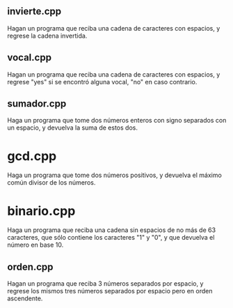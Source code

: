 ## invierte.cpp

Hagan un programa que reciba una cadena de caracteres con espacios, y regrese la cadena invertida.

## vocal.cpp

Hagan un programa que reciba una cadena de caracteres con espacios, y regrese "yes" si se encontró alguna vocal, "no" en caso contrario.

## sumador.cpp

Haga un programa que tome dos números enteros con signo separados con un espacio, y devuelva la suma de estos dos.

# gcd.cpp

Haga un programa que tome dos números positivos, y devuelva el máximo común divisor de los números.

# binario.cpp

Haga un programa que reciba una cadena sin espacios de no más de 63 caracteres, que sólo contiene los caracteres "1" y "0", y que devuelva el número en base 10.

## orden.cpp

Hagan un programa que reciba 3 números separados por espacio, y regrese los mismos tres números separados por espacio pero en orden ascendente.